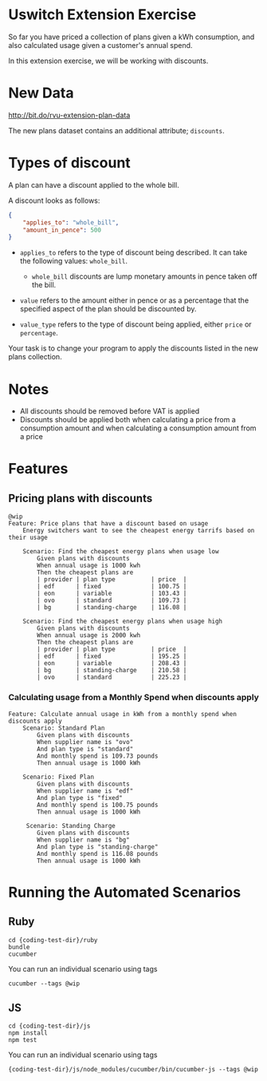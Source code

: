 # Uswitch Extension Exercise

So far you have priced a collection of plans given a kWh consumption, and also calculated usage given a customer's annual spend.

In this extension exercise, we will be working with discounts.

# New Data

http://bit.do/rvu-extension-plan-data

The new plans dataset contains an additional attribute; `discounts`.

# Types of discount

A plan can have a discount applied to the whole bill.

A discount looks as follows:

```json
{
    "applies_to": "whole_bill",
    "amount_in_pence": 500
}
```

+ `applies_to` refers to the type of discount being described. It can take the following values: `whole_bill`.
    + `whole_bill` discounts are lump monetary amounts in pence taken off the bill.
    
+ `value` refers to the amount either in pence or as a percentage that the specified aspect of the plan should be discounted by.
+ `value_type` refers to the type of discount being applied, either `price` or `percentage`.

Your task is to change your program to apply the discounts listed in the new plans collection.

# Notes

+ All discounts should be removed before VAT is applied
+ Discounts should be applied both when calculating a price from a consumption amount and when calculating a consumption amount from a price


# Features

## Pricing plans with discounts

```
@wip
Feature: Price plans that have a discount based on usage 
    Energy switchers want to see the cheapest energy tarrifs based on their usage

    Scenario: Find the cheapest energy plans when usage low
        Given plans with discounts
        When annual usage is 1000 kwh
        Then the cheapest plans are
        | provider | plan type          | price  |
        | edf      | fixed              | 100.75 |
        | eon      | variable           | 103.43 |
        | ovo      | standard           | 109.73 |
        | bg       | standing-charge    | 116.08 |

    Scenario: Find the cheapest energy plans when usage high
        Given plans with discounts 
        When annual usage is 2000 kwh
        Then the cheapest plans are
        | provider | plan type          | price  |
        | edf      | fixed              | 195.25 |
        | eon      | variable           | 208.43 |
        | bg       | standing-charge    | 210.58 |
        | ovo      | standard           | 225.23 |

```

### Calculating usage from a Monthly Spend when discounts apply 

```
Feature: Calculate annual usage in kWh from a monthly spend when discounts apply
    Scenario: Standard Plan
        Given plans with discounts 
        When supplier name is "ovo"
        And plan type is "standard"
        And monthly spend is 109.73 pounds
        Then annual usage is 1000 kWh
    
    Scenario: Fixed Plan
        Given plans with discounts
        When supplier name is "edf"
        And plan type is "fixed"
        And monthly spend is 100.75 pounds
        Then annual usage is 1000 kWh

     Scenario: Standing Charge
        Given plans with discounts
        When supplier name is "bg"
        And plan type is "standing-charge"
        And monthly spend is 116.08 pounds
        Then annual usage is 1000 kWh
```

# Running the Automated Scenarios 

## Ruby 

```
cd {coding-test-dir}/ruby
bundle
cucumber

```

You can run an individual scenario using tags

```
cucumber --tags @wip
```

## JS 

```
cd {coding-test-dir}/js
npm install
npm test

```

You can run an individual scenario using tags

```
{coding-test-dir}/js/node_modules/cucumber/bin/cucumber-js --tags @wip

```